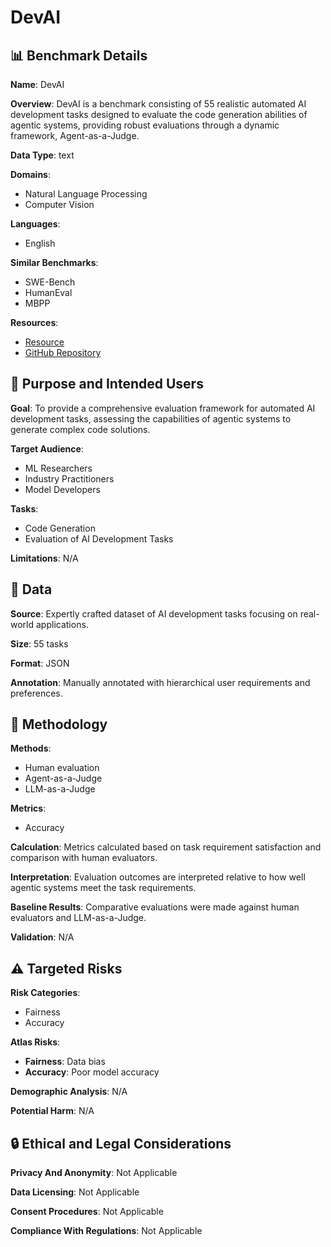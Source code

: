 # DevAI

## 📊 Benchmark Details

**Name**: DevAI

**Overview**: DevAI is a benchmark consisting of 55 realistic automated AI development tasks designed to evaluate the code generation abilities of agentic systems, providing robust evaluations through a dynamic framework, Agent-as-a-Judge.

**Data Type**: text

**Domains**:
- Natural Language Processing
- Computer Vision

**Languages**:
- English

**Similar Benchmarks**:
- SWE-Bench
- HumanEval
- MBPP

**Resources**:
- [Resource](https://huggingface.co/devai-benchmark)
- [GitHub Repository](https://github.com/metauto-ai/agent-as-a-judge)

## 🎯 Purpose and Intended Users

**Goal**: To provide a comprehensive evaluation framework for automated AI development tasks, assessing the capabilities of agentic systems to generate complex code solutions.

**Target Audience**:
- ML Researchers
- Industry Practitioners
- Model Developers

**Tasks**:
- Code Generation
- Evaluation of AI Development Tasks

**Limitations**: N/A

## 💾 Data

**Source**: Expertly crafted dataset of AI development tasks focusing on real-world applications.

**Size**: 55 tasks

**Format**: JSON

**Annotation**: Manually annotated with hierarchical user requirements and preferences.

## 🔬 Methodology

**Methods**:
- Human evaluation
- Agent-as-a-Judge
- LLM-as-a-Judge

**Metrics**:
- Accuracy

**Calculation**: Metrics calculated based on task requirement satisfaction and comparison with human evaluators.

**Interpretation**: Evaluation outcomes are interpreted relative to how well agentic systems meet the task requirements.

**Baseline Results**: Comparative evaluations were made against human evaluators and LLM-as-a-Judge.

**Validation**: N/A

## ⚠️ Targeted Risks

**Risk Categories**:
- Fairness
- Accuracy

**Atlas Risks**:
- **Fairness**: Data bias
- **Accuracy**: Poor model accuracy

**Demographic Analysis**: N/A

**Potential Harm**: N/A

## 🔒 Ethical and Legal Considerations

**Privacy And Anonymity**: Not Applicable

**Data Licensing**: Not Applicable

**Consent Procedures**: Not Applicable

**Compliance With Regulations**: Not Applicable

